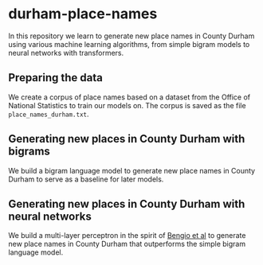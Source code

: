 # durham-place-names
In this repository we learn to generate new place names in County Durham using various machine learning algorithms, from simple bigram models to neural networks with transformers.
## Preparing the data
We create a corpus of place names based on a dataset from the Office of National Statistics to train our models on. The corpus is saved as the file `place_names_durham.txt`.
## Generating new places in County Durham with bigrams
We build a bigram language model to generate new place names in County Durham to serve as a baseline for later models.
## Generating new places in County Durham with neural networks
We build a multi-layer perceptron in the spirit of [Bengio et al](https://www.jmlr.org/papers/volume3/bengio03a/bengio03a.pdf) to generate new place names in County Durham that outperforms the simple bigram language model.
